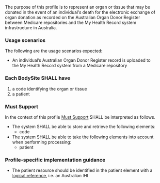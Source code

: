 The purpose of this profile is to represent an organ or tissue that may be donated in the event of an individual's death for the electronic exchange of organ donation as recorded on the Australian Organ Donor Register between Medicare repositories and the My Health Record system infrastructure in Australia.


### Usage scenarios
The following are the usage scenarios expected:
* An individual’s Australian Organ Donor Register record is uploaded to the My Health Record system from a Medicare repository


### Each BodySite SHALL have
1. a code identifying the organ or tissue
1. a patient


### Must Support
In the context of this profile [Must Support](http://hl7.org/fhir/STU3/conformance-rules.html#mustSupport) SHALL be interpreted as follows.
* The system SHALL be able to store and retrieve the following elements:
    * code
* The system SHALL be able to take the following elements into account when performing processing:
    * patient


### Profile-specific implementation guidance
* The patient resource should be identified in the patient element with a [logical reference](https://www.hl7.org/fhir/STU3/references.html#logical), i.e. an Australian IHI


